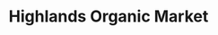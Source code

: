 ---
title: "Highlands Organic Market"
url: /kennewick/highlands-organic-market/
shop: Supermarkt
---